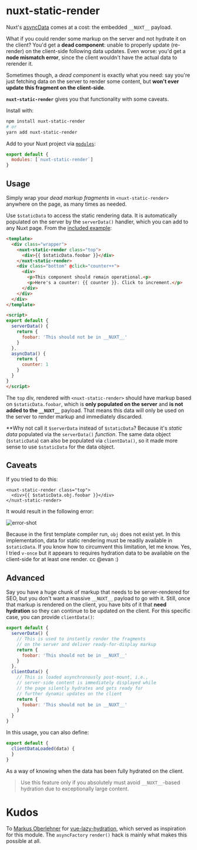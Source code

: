 # nuxt-static-render

Nuxt's [asyncData][api] comes at a cost: the embedded `__NUXT__` payload. 

What if you could render some markup on the server and not hydrate it on the
client? You'd get a **dead component**: unable to properly update (re-render)
on the client-side following data updates. Even worse: you'd get a **node 
mismatch error**, since the client wouldn't have the actual data to rerender it.

Sometimes though, a _dead component_ is exactly what you need: say you're just
fetching data on the server to render some content, but **won't ever update
this fragment on the client-side**. 

**`nuxt-static-render`** gives you that functionality with some caveats.

[api]: https://nuxtjs.org/api/

Install with:

```sh
npm install nuxt-static-render
# or
yarn add nuxt-static-render
```

Add to your Nuxt project via [`modules`][modules]:

[modules]: https://nuxtjs.org/guide/modules/

```js
export default {
  modules: [`nuxt-static-render`]
}
```

## Usage

Simply wrap your _dead markup fragments_ in `<nuxt-static-render>` anywhere
on the page, as many times as needed.

Use `$staticData` to access the static rendering data. It is automatically
populated on the server by the `serverData()` handler, which you can add to 
any Nuxt page. From the [included example][example]:

[example]: https://github.com/galvez/nuxt-static-render/blob/master/example/pages/index.vue

```html
<template>
  <div class="wrapper">
    <nuxt-static-render class="top">
      <div>{{ $staticData.foobar }}</div>
    </nuxt-static-render>
    <div class="bottom" @click="counter++">
      <div>
        <p>This component should remain operational.<p>
        <p>Here's a counter: {{ counter }}. Click to increment.</p>
      </div>
    </div>
  </div>
</template>

<script>
export default {
  serverData() {
    return {
      foobar: 'This should not be in __NUXT__'
    }
  },
  asyncData() {
    return {
      counter: 1
    }
  }
}
</script>
```

The `top` div, rendered with `<nuxt-static-render>` should have markup based
on `$staticData.foobar`, which is **only populated on the server** and **is not 
added to the `__NUXT__`** payload. That means this data will only be used on the 
server to render markup and immediately discarded.

**Why not call it `$serverData` instead of `$staticData`? Because it's _static data_ populated via the `serverData()` _function_. The same data object (`$staticData`) can also be populated via `clientData()`, so it made more sense to use `$staticData` for the data object.

## Caveats

If you tried to do this:

```
<nuxt-static-render class="top">
  <div>{{ $staticData.obj.foobar }}</div>
</nuxt-static-render>
```

It would result in the following error:

![error-shot](https://user-images.githubusercontent.com/12291/61574783-9dc30500-aa9a-11e9-846d-fb82207f6a93.png)

Because in the first template compiler run, `obj` does not exist yet. In this implementation, data for static rendering must be readily available in `$staticData`. If you know how to circumvent this limitation, let me know. Yes, I tried `v-once` but it appears to requires hydration data to be available on the client-side for at least one render. cc @evan :)

## Advanced

Say you have a huge chunk of markup that needs to be server-rendered for SEO,
but you don't want a massive `__NUXT__` payload to go with it. Still, once that
markup is rendered on the client, you have bits of it that **need hydration** 
so they can continue to be updated on the client. For this specific case, you 
can provide `clientData()`:

```js
export default {
  serverData() {
    // This is used to instantly render the fragments
    // on the server and deliver ready-for-display markup
    return {
      foobar: 'This should not be in __NUXT__'
    }
  },
  clientData() {
    // This is loaded asynchronously post-mount, i.e.,
    // server-side content is immediately displayed while
    // the page silently hydrates and gets ready for 
    // further dynamic updates on the client
    return {
      foobar: 'This should not be in __NUXT__'
    }
  }
}
```

In this usage, you can also define:

```js
export default {
  clientDataLoaded(data) {
  }
}
```

As a way of knowing when the data has been fully hydrated on the client.

> Use this feature only if you absolutely must avoid `__NUXT__`-based hydration 
> due to exceptionally large content.

# Kudos

To [Markus Oberlehner][markus] for [vue-lazy-hydration][vlh], which served
as inspiration for this module. The `asyncFactory` `render()` hack is mainly
what makes this possible at all.

[markus]: https://github.com/maoberlehner
[vlh]: https://github.com/maoberlehner/vue-lazy-hydration/
